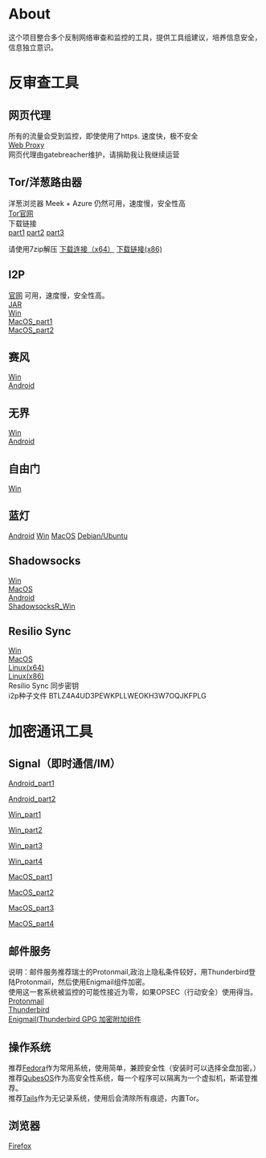 # About
这个项目整合多个反制网络审查和监控的工具，提供工具组建议，培养信息安全，信息独立意识。

反审查工具
=======
## 网页代理
所有的流量会受到监控，即使使用了https. 速度快，极不安全  
[Web Proxy](https://proxy.example.com)  
网页代理由gatebreacher维护，请捐助我让我继续运营  
## Tor/洋葱路由器
洋葱浏览器 Meek + Azure 仍然可用，速度慢，安全性高  
[Tor官网](https://www.torproject.org/)  
下载链接  
[part1](https://raw.githubusercontent.com/gatebreacher/files/master/tor_win.7z.001) 
[part2](https://raw.githubusercontent.com/gatebreacher/files/master/tor_win.7z.002) 
[part3](https://raw.githubusercontent.com/gatebreacher/files/master/tor_win.7z.003)

请使用7zip解压 [下载连接（x64）](https://www.7-zip.org/a/7z1900-x64.exe) [下载链接(x86)](https://www.7-zip.org/a/7z1900.exe)
## I2P
[官网](https://geti2p.net/en/)
可用，速度慢，安全性高。  
[JAR](https://github.com/gatebreacher/files/raw/master/i2pinstall_0.9.41.jar)  
[Win](https://github.com/gatebreacher/files/raw/master/i2pinstall_0.9.41_windows.exe)  
[MacOS_part1](https://github.com/gatebreacher/files/raw/master/i2pmac.7z.001)  
[MacOS_part2](https://github.com/gatebreacher/files/raw/master/i2pmac.7z.002)
## 赛风
[Win](https://github.com/gatebreacher/files/raw/master/psiphon3.exe)  
[Android](https://github.com/gatebreacher/files/raw/master/PsiphonAndroid.apk)
## 无界
[Win](https://github.com/gatebreacher/files/raw/master/wujie.exe)  
[Android](https://github.com/gatebreacher/files/raw/master/wujie.apk)  

## 自由门
[Win](https://github.com/gatebreacher/files/raw/master/fg768p.exe)  

## 蓝灯
[Android](https://github.com/gatebreacher/files/raw/master/lantern/lantern-installer.apk) 
[Win](https://github.com/gatebreacher/files/raw/master/lantern/lantern-installer.exe) 
[MacOS](https://github.com/gatebreacher/files/raw/master/lantern/lantern-installer.dmg) 
[Debian/Ubuntu](https://github.com/gatebreacher/files/raw/master/lantern/lantern-installer-64-bit.deb)  

## Shadowsocks
[Win](https://github.com/shadowsocks/shadowsocks-windows/releases/download/4.1.6/Shadowsocks-4.1.6.zip)  
[MacOS](https://github.com/shadowsocks/ShadowsocksX-NG/releases/download/v1.8.2/ShadowsocksX-NG.app.1.8.2.zip)  
[Android](https://github.com/Jigsaw-Code/outline-releases/blob/master/client/Outline.apk?raw=true)  
[ShadowsocksR_Win](https://github.com/shadowsocksrr/shadowsocksr-csharp/releases/download/4.9.2/ShadowsocksR-win-4.9.2.zip)

## Resilio Sync
[Win](https://download-cdn.resilio.com/stable/windows64/Resilio-Sync_x64.exe)  
[MacOS](https://download-cdn.resilio.com/stable/osx/Resilio-Sync.dmg)  
[Linux(x64)](https://download-cdn.resilio.com/stable/linux-x64/resilio-sync_x64.tar.gz)  
[Linux(x86)](https://download-cdn.resilio.com/stable/linux-i386/resilio-sync_i386.tar.gz)  
Resilio Sync 同步密钥  
i2p种子文件 BTLZ4A4UD3PEWKPLLWEOKH3W7OQJKFPLG  



加密通讯工具
=======

## Signal（即时通信/IM）

[Android_part1](https://github.com/gatebreacher/files/raw/master/signal_android.7z.001) 

[Android_part2](https://github.com/gatebreacher/files/raw/master/signal_android.7z.002) 

[Win_part1](https://github.com/gatebreacher/files/raw/master/signal_win.7z.001) 

[Win_part2](https://github.com/gatebreacher/files/raw/master/signal_win.7z.002) 

[Win_part3](https://github.com/gatebreacher/files/raw/master/signal_win.7z.003) 

[Win_part4](https://github.com/gatebreacher/files/raw/master/signal_win.7z.004)  


[MacOS_part1](https://github.com/gatebreacher/files/raw/master/signal_mac.7z.001) 

[MacOS_part2](https://github.com/gatebreacher/files/raw/master/signal_mac.7z.002) 

[MacOS_part3](https://github.com/gatebreacher/files/raw/master/signal_mac.7z.003) 

[MacOS_part4](https://github.com/gatebreacher/files/raw/master/signal_mac.7z.004)  

## 邮件服务
说明：邮件服务推荐瑞士的Protonmail,政治上隐私条件较好，用Thunderbird登陆Protonmail，然后使用Enigmail组件加密。  
使用这一套系统被监控的可能性接近为零，如果OPSEC（行动安全）使用得当。
[Protonmail](https://protonmail.com/)  
[Thunderbird](https://www.thunderbird.net/zh-CN/thunderbird/all/)  
[Enigmail(Thunderbird GPG 加密附加组件](https://addons.thunderbird.net/en-US/thunderbird/addon/enigmail/)  

## 操作系统
推荐[Fedora](https://getfedora.org/en/workstation/download/)作为常用系统，使用简单，兼顾安全性（安装时可以选择全盘加密。）  
推荐[QubesOS](https://www.qubes-os.org/downloads/)作为高安全性系统，每一个程序可以隔离为一个虚拟机，斯诺登推荐。  
推荐[Tails](https://tails.boum.org/)作为无记录系统，使用后会清除所有痕迹，内置Tor。  
## 浏览器
[Firefox](https://www.mozilla.org/en-US/firefox/new/?lang=zh-CN#)  
